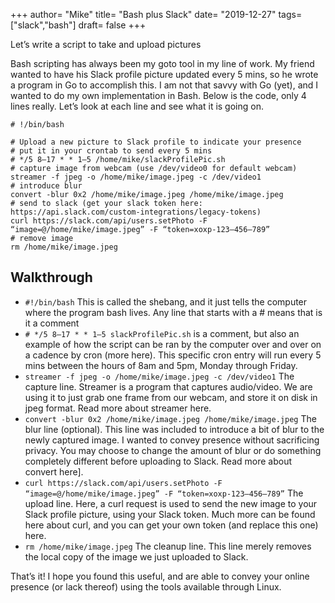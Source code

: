 +++
author= "Mike"
title= "Bash plus Slack"
date= "2019-12-27"
tags= ["slack","bash"]
draft= false
+++

Let’s write a script to take and upload pictures<!--more-->

Bash scripting has always been my goto tool in my line of work. My friend wanted to have his Slack profile picture updated every 5 mins, so he wrote a program in Go to accomplish this. I am not that savvy with Go (yet), and I wanted to do my own implementation in Bash. Below is the code, only 4 lines really. Let’s look at each line and see what it is going on.

```
# !/bin/bash

# Upload a new picture to Slack profile to indicate your presence
# put it in your crontab to send every 5 mins
# */5 8–17 * * 1–5 /home/mike/slackProfilePic.sh
# capture image from webcam (use /dev/video0 for default webcam)
streamer -f jpeg -o /home/mike/image.jpeg -c /dev/video1
# introduce blur
convert -blur 0x2 /home/mike/image.jpeg /home/mike/image.jpeg
# send to slack (get your slack token here: https://api.slack.com/custom-integrations/legacy-tokens)
curl https://slack.com/api/users.setPhoto -F “image=@/home/mike/image.jpeg” -F “token=xoxp-123–456–789”
# remove image
rm /home/mike/image.jpeg
```
## Walkthrough

- `#!/bin/bash` This is called the shebang, and it just tells the computer where the program bash lives. Any line that starts with a # means that is it a comment
- `# */5 8–17 * * 1–5 slackProfilePic.sh` is a comment, but also an example of how the script can be ran by the computer over and over on a cadence by cron (more here). This specific cron entry will run every 5 mins between the hours of 8am and 5pm, Monday through Friday.
- `streamer -f jpeg -o /home/mike/image.jpeg -c /dev/video1` The capture line. Streamer is a program that captures audio/video. We are using it to just grab one frame from our webcam, and store it on disk in jpeg format. Read more about streamer here.
- `convert -blur 0x2 /home/mike/image.jpeg /home/mike/image.jpeg` The blur line (optional). This line was included to introduce a bit of blur to the newly captured image. I wanted to convey presence without sacrificing privacy. You may choose to change the amount of blur or do something completely different before uploading to Slack. Read more about convert here].
- `curl https://slack.com/api/users.setPhoto -F “image=@/home/mike/image.jpeg” -F “token=xoxp-123–456–789”` The upload line. Here, a curl request is used to send the new image to your Slack profile picture, using your Slack token. Much more can be found here about curl, and you can get your own token (and replace this one) here.
- `rm /home/mike/image.jpeg` The cleanup line. This line merely removes the local copy of the image we just uploaded to Slack.

That’s it! I hope you found this useful, and are able to convey your online presence (or lack thereof) using the tools available through Linux.
